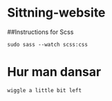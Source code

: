 # Sittning-website

##Instructions for Scss

```
sudo sass --watch scss:css
```

# Hur man dansar

```
wiggle a little bit left
```